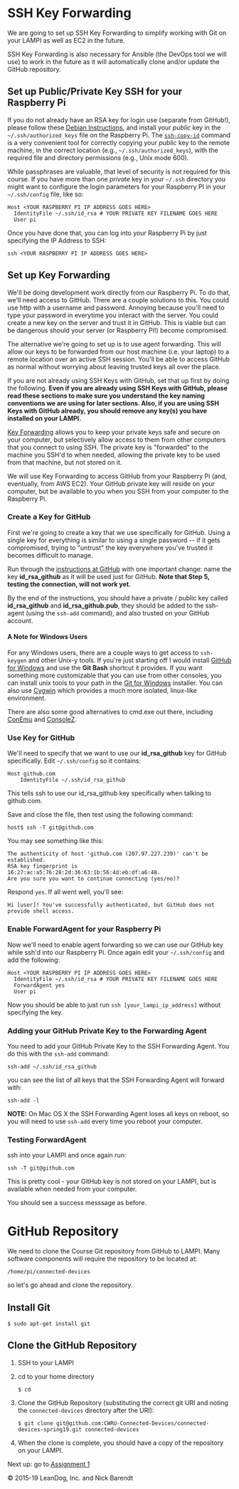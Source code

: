 # SSH Key Forwarding

We are going to set up SSH Key Forwarding to simplify working with Git on your LAMPI as well as EC2 in the future.

SSH Key Forwarding is also necessary for Ansible (the DevOps tool we will use) to work in the future as it will automatically clone and/or update the GitHub repository.

## Set up Public/Private Key SSH for your Raspberry Pi

If you do not already have an RSA key for login use (separate from GitHub!), please follow these [Debian Instructions](https://www.debian.org/devel/passwordlessssh), and install your *public* key in the `~/.ssh/authorized_keys` file on the Raspberry Pi. The [`ssh-copy-id`](https://www.ssh.com/ssh/copy-id) command is a very convenient tool for correctly copying your _public_ key to the remote machine, in the correct location (e.g., `~/.ssh/authorized_keys`), with the required file and directory permissions (e.g., Unix mode 600).

While passphrases are valuable, that level of security is not required for this course.  If you have more than one *private* key in your ```~/.ssh``` directory you might want to configure the login parameters for your Raspberry PI in your ```~/.ssh/config``` file, like so:

```
Host <YOUR RASPBERRY PI IP ADDRESS GOES HERE>
  IdentityFile ~/.ssh/id_rsa # YOUR PRIVATE KEY FILENAME GOES HERE
  User pi
```

Once you have done that, you can log into your Raspberry Pi by just specifying the IP Address to SSH:

```
ssh <YOUR RASPBERRY PI IP ADDRESS GOES HERE>
```

## Set up Key Forwarding

We'll be doing development work directly from our Raspberry Pi. To do that, we'll need access to GitHub. There are a couple solutions to this. You could use http with a username and password. Annoying because you'll need to type your password in everytime you interact with the server. You could create a new key on the server and trust it in GitHub. This is viable but can be dangerous should your server (or Raspberry PI!) become compromised.

The alternative we're going to set up is to use agent forwarding. This will allow our keys to be forwarded from our host machine (i.e. your laptop) to a remote location over an active SSH session. You'll be able to access GitHub as normal without worrying about leaving trusted keys all over the place.

If you are not already using SSH Keys with GitHub, set that up first by doing the following.  **Even if you are already using SSH Keys with GitHub, please read these sections to make sure you understand the key naming conventions we are using for later sections.  Also, if you are using SSH Keys with GitHub already, you should remove any key(s) you have installed on your LAMPI.**

[Key Forwarding](https://developer.github.com/v3/guides/using-ssh-agent-forwarding/) allows you to keep your private keys safe and secure on your computer, but selectively allow access to them from other computers that you connect to using SSH.  The private key is "forwarded" to the machine you SSH'd to when needed, allowing the private key to be used from that machine, but not stored on it.

We will use Key Forwarding to access GitHub from your Raspberry Pi (and, eventually, from AWS EC2).  Your GitHub private key will reside on your computer, but be available to you when you SSH from your computer to the Raspberry Pi.

### Create a Key for GitHub

First we're going to create a key that we use specifically for GitHub. Using a single key for everything is similar to using a single password -- if it gets compromised, trying to "untrust" the key everywhere you've trusted it becomes difficult to manage.

Run through the [instructions at GitHub](https://help.github.com/articles/generating-ssh-keys/) with one important change: name the key **id\_rsa\_github** as it will be used just for GitHub. **Note that Step 5, testing the connection, will not work yet.**

By the end of the instructions, you should have a private / public key called **id\_rsa\_github** and **id\_rsa\_github.pub**, they should be added to the ssh-agent (using the `ssh-add` command), and also trusted on your GitHub account.

#### A Note for Windows Users

For any Windows users, there are a couple ways to get access to `ssh-keygen` and other Unix-y tools. If you're just starting off I would install [GitHub for Windows](https://windows.github.com/) and use the **Git Bash** shortcut it provides. If you want something more customizable that you can use from other consoles, you can install unix tools to your path in the  [Git for Windows](https://git-for-windows.github.io) installer. You can also use [Cygwin](https://www.cygwin.com) which provides a much more isolated, linux-like environment.

There are also some good alternatives to cmd.exe out there, including [ConEmu](https://conemu.github.io) and [ConsoleZ](https://github.com/cbucher/console).

### Use Key for GitHub

We'll need to specify that we want to use our **id_rsa_github** key for GitHub specifically. Edit `~/.ssh/config` so it contains:

```
Host github.com
    IdentityFile ~/.ssh/id_rsa_github
```

This tells ssh to use our id_rsa_github key specifically when talking to github.com.

Save and close the file, then test using the following command:

```
host$ ssh -T git@github.com
```

You may see something like this:

```
The authenticity of host 'github.com (207.97.227.239)' can't be established.
RSA key fingerprint is 16:27:ac:a5:76:28:2d:36:63:1b:56:4d:eb:df:a6:48.
Are you sure you want to continue connecting (yes/no)?
```

Respond `yes`. If all went well, you'll see:

```
Hi [user]! You've successfully authenticated, but GitHub does not provide shell access.
```

### Enable ForwardAgent for your Raspberry Pi

Now we'll need to enable agent forwarding so we can use our GitHub key while ssh'd into our Raspberry Pi. Once again edit your `~/.ssh/config` and add the following:

```
Host <YOUR RASPBERRY PI IP ADDRESS GOES HERE>
  IdentityFile ~/.ssh/id_rsa # YOUR PRIVATE KEY FILENAME GOES HERE
  ForwardAgent yes
  User pi
```

Now you should be able to just run `ssh [your_lampi_ip_address]` without specifying the key.

### Adding your GitHub Private Key to the Forwarding Agent

You need to add your GitHub Private Key to the SSH Forwarding Agent.  You do this with the `ssh-add` command:

```
ssh-add ~/.ssh/id_rsa_github
```

you can see the list of all keys that the SSH Forwarding Agent will forward with:

```
ssh-add -l
```

**NOTE:** On Mac OS X the SSH Forwarding Agent loses all keys on reboot, so you will need to use `ssh-add` every time you reboot your computer.

### Testing ForwardAgent

ssh into your LAMPI and once again run:

```
ssh -T git@github.com
```

This is pretty cool - your GitHub key is not stored on your LAMPI, but is available when needed from your computer.

You should see a success messsage as before.

# GitHub Repository

We need to clone the Course Git repository from GitHub to LAMPI.  Many software components will require the repository to be located at:

`/home/pi/connected-devices`

so let's go ahead and clone the repository.

## Install Git

```shell
$ sudo apt-get install git
```

## Clone the GitHub Repository

1. SSH to your LAMPI
1. cd to your home directory

    ```shell
    $ cd
    ```

1. Clone the GitHub Repository (substituting the correct git URI and noting the `connected-devices` directory after the URI):

    ```shell
    $ git clone git@github.com:CWRU-Connected-Devices/connected-devices-spring19.git connected-devices
    ```

1. When the clone is complete, you should have a copy of the repository on your LAMPI.

Next up: go to [Assignment 1](../01.8_Assignment/README.md)

&copy; 2015-19 LeanDog, Inc. and Nick Barendt
